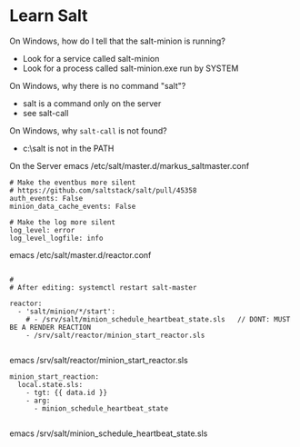 Learn Salt
====

On Windows, how do I tell that the salt-minion is running?
 - Look for a service called salt-minion
 - Look for a process called salt-minion.exe run by SYSTEM

On Windows, why there is no command "salt"?
 - salt is a command only on the server
 - see salt-call

On Windows, why `salt-call` is not found?
 - c:\salt is not in the PATH

On the Server emacs /etc/salt/master.d/markus_saltmaster.conf

```
# Make the eventbus more silent
# https://github.com/saltstack/salt/pull/45358
auth_events: False
minion_data_cache_events: False

# Make the log more silent
log_level: error
log_level_logfile: info

```
emacs /etc/salt/master.d/reactor.conf

```

#
# After editing: systemctl restart salt-master

reactor:
  - 'salt/minion/*/start':
    # - /srv/salt/minion_schedule_heartbeat_state.sls   // DONT: MUST BE A RENDER REACTION
    - /srv/salt/reactor/minion_start_reactor.sls


```
emacs /srv/salt/reactor/minion_start_reactor.sls

```
minion_start_reaction:
  local.state.sls:
    - tgt: {{ data.id }}
    - arg: 
      - minion_schedule_heartbeat_state


```


emacs /srv/salt/minion_schedule_heartbeat_state.sls

```
    

```
  
